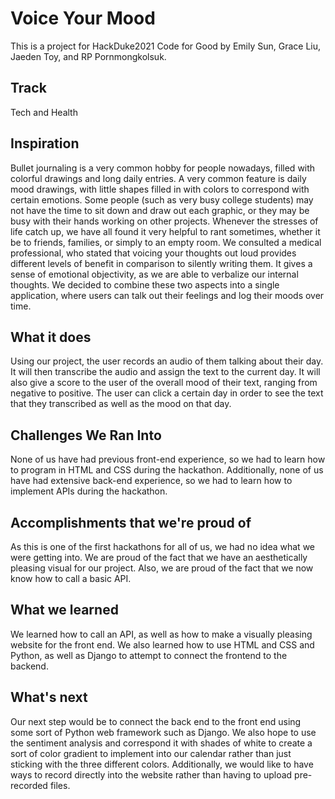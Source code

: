 # Voice Your Mood

This is a project for HackDuke2021 Code for Good by Emily Sun, Grace Liu, Jaeden Toy, and RP Pornmongkolsuk. 

## Track
Tech and Health

## Inspiration
Bullet journaling is a very common hobby for people nowadays, filled with colorful drawings and long daily entries. A very common feature is daily mood drawings, with little shapes filled in with colors to correspond with certain emotions. Some people (such as very busy college students) may not have the time to sit down and draw out each graphic, or they may be busy with their hands working on other projects. Whenever the stresses of life catch up, we have all found it very helpful to rant sometimes, whether it be to friends, families, or simply to an empty room. We consulted a medical professional, who stated that voicing your thoughts out loud provides different levels of benefit in comparison to silently writing them. It gives a sense of emotional objectivity, as we are able to verbalize our internal thoughts. We decided to combine these two aspects into a single application, where users can talk out their feelings and log their moods over time. 

## What it does
Using our project, the user records an audio of them talking about their day. It will then transcribe the audio and assign the text to the current day. It will also give a score to the user of the overall mood of their text, ranging from negative to positive. The user can click a certain day in order to see the text that they transcribed as well as the mood on that day. 

## Challenges We Ran Into
None of us have had previous front-end experience, so we had to learn how to program in HTML and CSS during the hackathon. Additionally, none of us have had extensive back-end experience, so we had to learn how to implement APIs during the hackathon.

## Accomplishments that we're proud of
As this is one of the first hackathons for all of us, we had no idea what we were getting into. We are proud of the fact that we have an aesthetically pleasing visual for our project. Also, we are proud of the fact that we now know how to call a basic API.

## What we learned
We learned how to call an API, as well as how to make a visually pleasing website for the front end. We also learned how to use HTML and CSS and Python, as well as Django to attempt to connect the frontend to the backend.

## What's next
Our next step would be to connect the back end to the front end using some sort of Python web framework such as Django. We also hope to use the sentiment analysis and correspond it with shades of white to create a sort of color gradient to implement into our calendar rather than just sticking with the three different colors. Additionally, we would like to have ways to record directly into the website rather than having to upload pre-recorded files.


